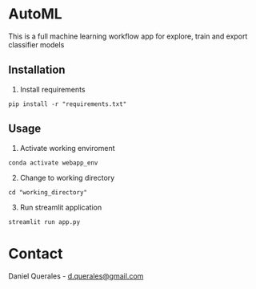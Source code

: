 # AutoML

This is a full machine learning workflow app for explore, train and export classifier models

## Installation

1. Install requirements
```
pip install -r "requirements.txt"
```

## Usage

1. Activate working enviroment
   
```
conda activate webapp_env
```
2. Change to working directory
```
cd "working_directory"
```
3. Run streamlit application
```
streamlit run app.py
```

# Contact

Daniel Querales - d.querales@gmail.com
